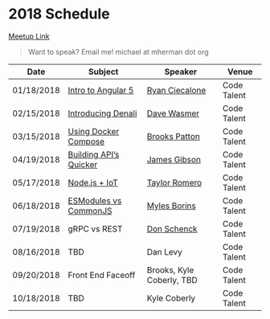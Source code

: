 # 2018 Schedule

[Meetup Link](http://www.meetup.com/Node-js-Denver-Boulder/)

> Want to speak? Email me! michael at mherman dot org

| Date       | Subject              | Speaker  | Venue |
|------------|----------------------|----------|-------|
| 01/18/2018 | [Intro to Angular 5](https://www.meetup.com/Node-js-Denver-Boulder/events/246609087/)   | [Ryan Ciecalone](https://www.linkedin.com/in/ryanciecalone) | Code Talent                 |
| 02/15/2018 | [Introducing Denali](https://www.meetup.com/Node-js-Denver-Boulder/events/247230624/)   | [Dave Wasmer](https://www.linkedin.com/in/davewasmer) | Code Talent                 |
| 03/15/2018 | [Using Docker Compose](https://www.meetup.com/Node-js-Denver-Boulder/events/247589819/)  | [Brooks Patton](https://www.linkedin.com/in/brookspatton/) | Code Talent                 |
| 04/19/2018 | [Building API’s Quicker](https://www.meetup.com/Node-js-Denver-Boulder/events/247592492/)  | [James Gibson](https://www.linkedin.com/in/jameswgibsonjr/) | Code Talent                 |
| 05/17/2018 | [Node.js + IoT](https://www.meetup.com/Node-js-Denver-Boulder/events/nprrhpyxhbwb/) | [Taylor Romero](https://www.linkedin.com/in/taylorromero/) | Code Talent
| 06/18/2018 | [ESModules vs CommonJS](https://www.meetup.com/Node-js-Denver-Boulder/events/250108040/) | [Myles Borins](https://www.linkedin.com/in/mylesborins/) | Code Talent |
| 07/19/2018 | gRPC vs REST | [Don Schenck](https://www.linkedin.com/in/donschenck/) | Code Talent |
| 08/16/2018 | TBD | Dan Levy | Code Talent |
| 09/20/2018 | Front End Faceoff | Brooks, Kyle Coberly, TBD | Code Talent
| 10/18/2018 | TBD | Kyle Coberly | Code Talent
